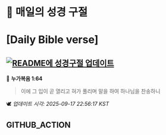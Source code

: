 # 🙏 매일의 성경 구절
# [Daily Bible verse]
## [![README에 성경구절 업데이트](https://github.com/DONGSUKA/first_test/actions/workflows/update-readme-bible.yml/badge.svg)](https://github.com/DONGSUKA/first_test/actions/workflows/update-readme-bible.yml)
<!-- START_BIBLE_VERSE -->
📖 **누가복음 1:64**
> 이에 그 입이 곧 열리고 혀가 풀리며 말을 하여 하나님을 찬송하니

🕊️ _업데이트 시각: 2025-09-17 22:56:17 KST_
  <!-- END_BIBLE_VERSE -->
## GITHUB_ACTION
